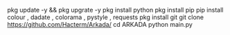 pkg update -y && pkg upgrate -y
pkg install python
pkg install pip
pip install colour , dadate , colorama , pystyle , requests
pkg install git
git clone https://github.com/Hacterm/Arkada/
cd ARKADA
python main.py
